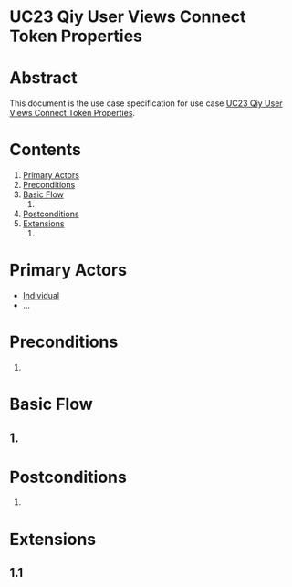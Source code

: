 # UC23 Qiy User Views Connect Token Properties

# Abstract

This document is the use case specification for use case [UC23 Qiy User Views Connect Token Properties](UC23%20Qiy%20User%20Views%20Connect%20Token%20Properties.md).

# Contents


1. [Primary Actors](#primary-actors)
1. [Preconditions](#preconditions)
1. [Basic Flow](#basic-flow)
	1. [](#1-)
1. [Postconditions](#postconditions)
1. [Extensions](#extensions)
	1. [](#11-)

# Primary Actors

* [Individual](../Definitions.md#individual)
* ...

# Preconditions

1.

# Basic Flow

## 1. 

# Postconditions

1.

# Extensions

## 1.1

